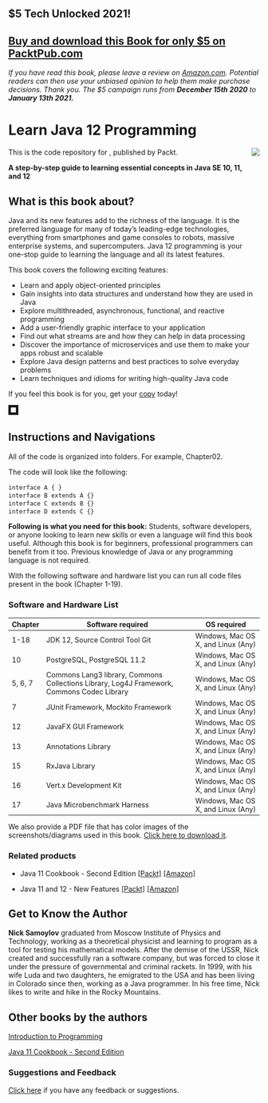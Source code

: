 ## $5 Tech Unlocked 2021!
[Buy and download this Book for only $5 on PacktPub.com](https://www.packtpub.com/product/learn-java-12-programming/9781789957051)
-----
*If you have read this book, please leave a review on [Amazon.com](https://www.amazon.com/gp/product/1789957052).     Potential readers can then use your unbiased opinion to help them make purchase decisions. Thank you. The $5 campaign         runs from __December 15th 2020__ to __January 13th 2021.__*

# Learn Java 12 Programming

<a href="https://www.packtpub.com/application-development/learn-java-12-programming?utm_source=github&utm_medium=repository&utm_campaign="><img src="https://prod.packtpub.com/media/catalog/product/cache/e4d64343b1bc593f1c5348fe05efa4a6/b/1/b12965_mockupcover.png" height="256px" align="right"></a>

This is the code repository for [](https://www.packtpub.com/application-development/learn-java-12-programming?utm_source=github&utm_medium=repository&utm_campaign=), published by Packt.

**A step-by-step guide to learning essential concepts in Java SE 10, 11, and 12**

## What is this book about?
Java and its new features add to the richness of the language. It is the preferred language for many of today’s leading-edge technologies, everything from smartphones and game consoles to robots, massive enterprise systems, and supercomputers. Java 12 programming is your one-stop guide to learning the language and all its latest features.

This book covers the following exciting features:
* Learn and apply object-oriented principles
* Gain insights into data structures and understand how they are used in Java
* Explore multithreaded, asynchronous, functional, and reactive programming
* Add a user-friendly graphic interface to your application
* Find out what streams are and how they can help in data processing
* Discover the importance of microservices and use them to make your apps robust and scalable
* Explore Java design patterns and best practices to solve everyday problems
* Learn techniques and idioms for writing high-quality Java code
 
If you feel this book is for you, get your [copy](https://www.amazon.com/dp/1789957052) today! 

  <a href="https://www.packtpub.com/?utm_source=github&utm_medium=banner&utm_campaign=GitHubBanner"><img src="https://raw.githubusercontent.com/PacktPublishing/GitHub/master/GitHub.png" 
alt="https://www.packtpub.com/" border="5" /></a>

## Instructions and Navigations
All of the code is organized into folders. For example, Chapter02.

The code will look like the following:
```
interface A { }
interface B extends A {}
interface C extends B {}
interface D extends C {}
```

**Following is what you need for this book:**
Students, software developers, or anyone looking to learn new skills or even a language will find this book useful. Although this book is for beginners, professional programmers can benefit from it too. Previous knowledge of Java or any programming language is not required.

With the following software and hardware list you can run all code files present in the book (Chapter 1-19).
### Software and Hardware List
| Chapter | Software required | OS required |
| -------- | ------------------------------------ | ----------------------------------- |
| 1-18 | JDK 12, Source Control Tool Git | Windows, Mac OS X, and Linux (Any) |
| 10 | PostgreSQL, PostgreSQL 11.2 | Windows, Mac OS X, and Linux (Any) |
| 5, 6, 7 | Commons Lang3 library, Commons Collections Library, Log4J Framework, Commons Codec Library | Windows, Mac OS X, and Linux (Any) |
| 7 | JUnit Framework, Mockito Framework | Windows, Mac OS X, and Linux (Any) |
| 12 | JavaFX GUI Framework | Windows, Mac OS X, and Linux (Any) |
| 13 | Annotations Library | Windows, Mac OS X, and Linux (Any) |
| 15 | RxJava Library | Windows, Mac OS X, and Linux (Any) |
| 16 | Vert.x Development Kit | Windows, Mac OS X, and Linux (Any) |
| 17 | Java Microbenchmark Harness | Windows, Mac OS X, and Linux (Any) |

We also provide a PDF file that has color images of the screenshots/diagrams used in this book. [Click here to download it](https://www.packtpub.com/sites/default/files/downloads/9781789957051_ColorImages.pdf).

### Related products
* Java 11 Cookbook - Second Edition  [[Packt]](https://prod.packtpub.com/in/application-development/java-11-cookbook-second-edition?utm_source=github&utm_medium=repository&utm_campaign=) [[Amazon]](https://www.amazon.com/dp/1789132355)

* Java 11 and 12 - New Features  [[Packt]](https://prod.packtpub.com/in/application-development/java-11-and-12-new-features?utm_source=github&utm_medium=repository&utm_campaign=) [[Amazon]](https://www.amazon.com/dp/1789133270)

## Get to Know the Author
**Nick Samoylov**
graduated from Moscow Institute of Physics and Technology, working as a theoretical physicist and learning to program as a tool for testing his mathematical models. After the demise of the USSR, Nick created and successfully ran a software company, but was forced to close it under the pressure of governmental and criminal rackets. In 1999, with his wife Luda and two daughters, he emigrated to the USA and has been living in Colorado since then, working as a Java programmer. In his free time, Nick likes to write and hike in the Rocky Mountains.

## Other books by the authors
[](https://www.packtpub.com/application-development/introduction-programming?utm_source=github&utm_medium=repository&utm_campaign=)

[Introduction to Programming](https://prod.packtpub.com/in/application-development/introduction-programming)

[Java 11 Cookbook - Second Edition](https://www.packtpub.com/application-development/java-11-cookbook-second-edition?utm_source=github&utm_medium=repository&utm_campaign=9781789132359)

### Suggestions and Feedback
[Click here](https://docs.google.com/forms/d/e/1FAIpQLSdy7dATC6QmEL81FIUuymZ0Wy9vH1jHkvpY57OiMeKGqib_Ow/viewform) if you have any feedback or suggestions.
